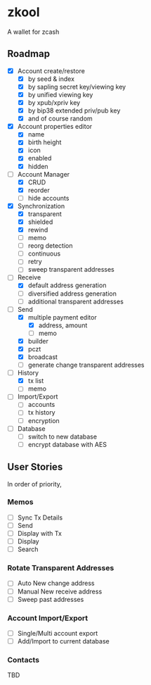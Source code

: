 # zkool

A wallet for zcash

## Roadmap

- [x] Account create/restore
    - [x] by seed & index
    - [x] by sapling secret key/viewing key
    - [x] by unified viewing key
    - [x] by xpub/xpriv key
    - [x] by bip38 extended priv/pub key
    - [x] and of course random
- [x] Account properties editor
    - [x] name
    - [x] birth height
    - [x] icon
    - [x] enabled
    - [x] hidden
- [ ] Account Manager
    - [x] CRUD
    - [x] reorder
    - [ ] hide accounts
- [x] Synchronization
    - [x] transparent
    - [x] shielded
    - [x] rewind
    - [ ] memo
    - [ ] reorg detection
    - [ ] continuous
    - [ ] retry
    - [ ] sweep transparent addresses
- [ ] Receive
    - [x] default address generation
    - [ ] diversified address generation
    - [ ] additional transparent addresses
- [ ] Send
    - [x] multiple payment editor
        - [x] address, amount
        - [ ] memo
    - [x] builder
    - [x] pczt
    - [x] broadcast
    - [ ] generate change transparent addresses
- [ ] History
    - [x] tx list
    - [ ] memo
- [ ] Import/Export
    - [ ] accounts
    - [ ] tx history
    - [ ] encryption
- [ ] Database
    - [ ] switch to new database
    - [ ] encrypt database with AES

## User Stories

In order of priority,

### Memos
- [ ] Sync Tx Details
- [ ] Send
- [ ] Display with Tx
- [ ] Display
- [ ] Search

### Rotate Transparent Addresses
- [ ] Auto New change address
- [ ] Manual New receive address
- [ ] Sweep past addresses

### Account Import/Export
- [ ] Single/Multi account export
- [ ] Add/Import to current database

### Contacts
TBD
